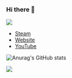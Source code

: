 ### Hi there 👋

![](https://komarev.com/ghpvc/?username=xpboosting&color=blueviolet)

- [Steam](https://steamcommunity.com/id/xpboosting)
- [Website](https://elegy.wtf/x)
- [YouTube](https://www.youtube.com/watch?v=PYY8D6n9N1I)

![Anurag's GitHub stats](https://github-readme-stats.vercel.app/api?username=xpboosting&show_icons=true&theme=radical)


<img src="https://lanyard.cnrad.dev/api/886239464756768808">

